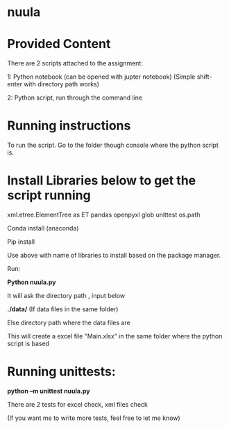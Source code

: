 # nuula

# Provided Content

There are 2 scripts attached to the assignment:

1: Python notebook (can be opened with jupter notebook) (Simple shift-enter with directory path works)

2: Python script, run through the command line

# Running instructions

To run the script. Go to the folder though console where the python script is.

# Install Libraries below to get the script running

xml.etree.ElementTree as ET
pandas
openpyxl
glob
unittest
os.path

Conda install (anaconda)

Pip install

Use above with name of libraries to install based on the package manager. 

Run: 

**Python nuula.py**



It will ask the directory path , input below 

**./data/**  (If data files in the same folder)

Else directory path where the data files are 

This will create a excel file "Main.xlsx" in the same folder where the python script is based

# Running unittests:

**python –m unittest nuula.py**

There are 2 tests for excel check, xml files check

(If you want me to write more tests, feel free to let me know)


